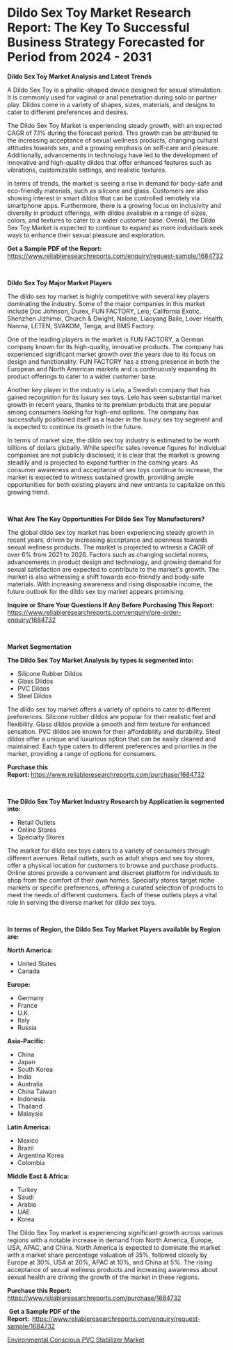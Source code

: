 <p><h1>Dildo Sex Toy Market Research Report: The Key To Successful Business Strategy Forecasted for Period from 2024 - 2031</h1></p><p><strong>Dildo Sex Toy Market Analysis and Latest Trends</strong></p>
<p><p>A Dildo Sex Toy is a phallic-shaped device designed for sexual stimulation. It is commonly used for vaginal or anal penetration during solo or partner play. Dildos come in a variety of shapes, sizes, materials, and designs to cater to different preferences and desires.</p><p>The Dildo Sex Toy Market is experiencing steady growth, with an expected CAGR of 7.1% during the forecast period. This growth can be attributed to the increasing acceptance of sexual wellness products, changing cultural attitudes towards sex, and a growing emphasis on self-care and pleasure. Additionally, advancements in technology have led to the development of innovative and high-quality dildos that offer enhanced features such as vibrations, customizable settings, and realistic textures.</p><p>In terms of trends, the market is seeing a rise in demand for body-safe and eco-friendly materials, such as silicone and glass. Customers are also showing interest in smart dildos that can be controlled remotely via smartphone apps. Furthermore, there is a growing focus on inclusivity and diversity in product offerings, with dildos available in a range of sizes, colors, and textures to cater to a wider customer base. Overall, the Dildo Sex Toy Market is expected to continue to expand as more individuals seek ways to enhance their sexual pleasure and exploration.</p></p>
<p><strong>Get a Sample PDF of the Report:&nbsp;</strong> <a href="https://www.reliableresearchreports.com/enquiry/request-sample/1684732">https://www.reliableresearchreports.com/enquiry/request-sample/1684732</a></p>
<p>&nbsp;</p>
<p><strong>Dildo Sex Toy Major Market Players</strong></p>
<p><p>The dildo sex toy market is highly competitive with several key players dominating the industry. Some of the major companies in this market include Doc Johnson, Durex, FUN FACTORY, Lelo, California Exotic, Shenzhen Jizhimei, Church & Dwight, Nalone, Liaoyang Baile, Lover Health, Nanma, LETEN, SVAKOM, Tenga, and BMS Factory.</p><p>One of the leading players in the market is FUN FACTORY, a German company known for its high-quality, innovative products. The company has experienced significant market growth over the years due to its focus on design and functionality. FUN FACTORY has a strong presence in both the European and North American markets and is continuously expanding its product offerings to cater to a wider customer base.</p><p>Another key player in the industry is Lelo, a Swedish company that has gained recognition for its luxury sex toys. Lelo has seen substantial market growth in recent years, thanks to its premium products that are popular among consumers looking for high-end options. The company has successfully positioned itself as a leader in the luxury sex toy segment and is expected to continue its growth in the future.</p><p>In terms of market size, the dildo sex toy industry is estimated to be worth billions of dollars globally. While specific sales revenue figures for individual companies are not publicly disclosed, it is clear that the market is growing steadily and is projected to expand further in the coming years. As consumer awareness and acceptance of sex toys continue to increase, the market is expected to witness sustained growth, providing ample opportunities for both existing players and new entrants to capitalize on this growing trend.</p></p>
<p>&nbsp;</p>
<p><strong>What Are The Key Opportunities For Dildo Sex Toy Manufacturers?</strong></p>
<p><p>The global dildo sex toy market has been experiencing steady growth in recent years, driven by increasing acceptance and openness towards sexual wellness products. The market is projected to witness a CAGR of over 6% from 2021 to 2026. Factors such as changing societal norms, advancements in product design and technology, and growing demand for sexual satisfaction are expected to contribute to the market's growth. The market is also witnessing a shift towards eco-friendly and body-safe materials. With increasing awareness and rising disposable income, the future outlook for the dildo sex toy market appears promising.</p></p>
<p><strong>Inquire or Share Your Questions If Any Before Purchasing This Report:</strong> <a href="https://www.reliableresearchreports.com/enquiry/pre-order-enquiry/1684732">https://www.reliableresearchreports.com/enquiry/pre-order-enquiry/1684732</a></p>
<p>&nbsp;</p>
<p><strong>Market Segmentation</strong></p>
<p><strong>The Dildo Sex Toy Market Analysis by types is segmented into:</strong></p>
<p><ul><li>Silicone Rubber Dildos</li><li>Glass Dildos</li><li>PVC Dildos</li><li>Steel Dildos</li></ul></p>
<p><p>The dildo sex toy market offers a variety of options to cater to different preferences. Silicone rubber dildos are popular for their realistic feel and flexibility. Glass dildos provide a smooth and firm texture for enhanced sensation. PVC dildos are known for their affordability and durability. Steel dildos offer a unique and luxurious option that can be easily cleaned and maintained. Each type caters to different preferences and priorities in the market, providing a range of options for consumers.</p></p>
<p><strong>Purchase this Report:&nbsp;</strong><a href="https://www.reliableresearchreports.com/purchase/1684732">https://www.reliableresearchreports.com/purchase/1684732</a></p>
<p>&nbsp;</p>
<p><strong>The Dildo Sex Toy Market Industry Research by Application is segmented into:</strong></p>
<p><ul><li>Retail Outlets</li><li>Online Stores</li><li>Specialty Stores</li></ul></p>
<p><p>The market for dildo sex toys caters to a variety of consumers through different avenues. Retail outlets, such as adult shops and sex toy stores, offer a physical location for customers to browse and purchase products. Online stores provide a convenient and discreet platform for individuals to shop from the comfort of their own homes. Specialty stores target niche markets or specific preferences, offering a curated selection of products to meet the needs of different customers. Each of these outlets plays a vital role in serving the diverse market for dildo sex toys.</p></p>
<p>&nbsp;</p>
<p><strong>In terms of Region, the Dildo Sex Toy Market Players available by Region are:</strong></p>
<p>
    <p> <strong> North America: </strong>
        <ul>
            <li>United States</li>
            <li>Canada</li>
        </ul>
        </p> 
    <p> <strong> Europe: </strong>
        <ul>
            <li>Germany</li>
            <li>France</li>
            <li>U.K.</li>
            <li>Italy</li>
            <li>Russia</li>
        </ul>
        </p> 
    <p> <strong> Asia-Pacific: </strong>
        <ul>
            <li>China</li>
            <li>Japan</li>
            <li>South Korea</li>
            <li>India</li>
            <li>Australia</li>
            <li>China Taiwan</li>
            <li>Indonesia</li>
            <li>Thailand</li>
            <li>Malaysia</li>
        </ul>
        </p> 
    <p> <strong> Latin America: </strong>
        <ul>
            <li>Mexico</li>
            <li>Brazil</li>
            <li>Argentina Korea</li>
            <li>Colombia</li>
        </ul>
        </p> 
    <p> <strong> Middle East & Africa: </strong>
        <ul>
            <li>Turkey</li>
            <li>Saudi</li>
            <li>Arabia</li>
            <li>UAE</li>
            <li>Korea</li>
        </ul>
    </p>
    </p>
<p><p>The Dildo Sex Toy market is experiencing significant growth across various regions with a notable increase in demand from North America, Europe, USA, APAC, and China. North America is expected to dominate the market with a market share percentage valuation of 35%, followed closely by Europe at 30%, USA at 20%, APAC at 10%, and China at 5%. The rising acceptance of sexual wellness products and increasing awareness about sexual health are driving the growth of the market in these regions.</p></p>
<p><strong>Purchase this Report: </strong><a href="https://www.reliableresearchreports.com/purchase/1684732">https://www.reliableresearchreports.com/purchase/1684732</a></p>
<p>&nbsp;<strong>Get a Sample PDF of the Report:&nbsp;&nbsp;</strong><a href="https://www.reliableresearchreports.com/enquiry/request-sample/1684732">https://www.reliableresearchreports.com/enquiry/request-sample/1684732</a></p>
<p><strong></strong></p>
<p><p><a href="https://github.com/PeterParrish5/Market-Research-Report-List-3/blob/main/environmental-conscious-pvc-stabilizer-market.md">Environmental Conscious PVC Stabilizer Market</a></p></p>